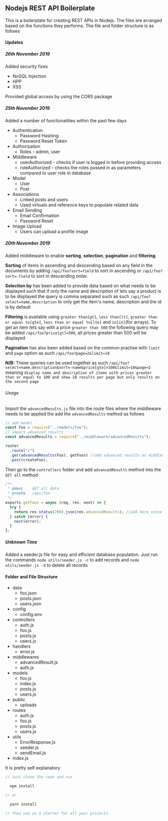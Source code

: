 ## Nodejs REST API Boilerplate

This is a boilerplate for creating REST APIs in Nodejs. The files are arranged
based on the functions they performs. The file and folder structure is as follows

#### Updates

##### 26th November 2019

Added security fixes
- NoSQL Injection
- HPP
- XSS

Provided global access by using the CORS package

##### 25th November 2019

Added a number of functionalities within the past few days

- Authentication
  - Password Hashing
  - Password Reset Token
- Authorization
  - Roles - admin, user
- Middleware
  - userAuthorized - checks if user is logged in before providing access
  - roleAuthorized - checks the roles passed in as parameters compared to user role in database
- Model
  - User
  - Post
- Associations
  - Linked posts and users
  - Used virtuals and reference keys to populate related data
- Email Sending
  - Email Confirmation
  - Password Reset
- Image Upload
  - Users can upload a profile image

##### 20th November 2019

Added middleware to enable **sorting**, **selection**, **pagination** and **filtering**.

**Sorting** of items in ascending and descending based on any field in the documents by adding `/api/foo?sort=field` to sort in ascending or `/api/foo?sort=-field` to sort in descending order.

**Selection by** has been added to provide data based on what needs to be displayed such that if only the name and description of lets say a product is to be displayed the query is comma separated such as such `/api/foo?select=name,description` to only get the item's name, description and the id is by default

**Filtering** is available using `greater than[gt]`, `less than[lt]`, `greater than or equal to[gte]`, `less than or equal to[lte]` and `in[in]`(for arrays). To get an item lets say with a price `greater than 500` the following query may be added `/api/foo?price[gt]=500`, all prices greater than 500 will be displayed

**Pagination** has also been added based on the common practise with `limit` and `page` option as such `/api/foo?page=2&limit=10`

**N/B:** These queries can be used together as such `/api/foo?select=name,description&sort=-name&price[gte]=100&limit=10&page=2` meaning `display name and description of items with prices greater than or equal to 100 and show 10 results per page but only results on the second page`

###### Usage

Import the `advancedResults.js` file into the route files where the middleware needs to be applied the add the `advancedResults` method as follows

```javascript
// add model
const Foo = require("../models/foo");
// import advanced results
const advancedResults = require("../middleware/advancedResults");

router
  .route("/")
  .get(advancedResults(Foo), getFoos) //add advanced results as middleware
  .post(createFoo);
```

Then go to the `controllers` folder and add `advancedResults` method into the `GET all` method

```javascript
/**
 * @desc    GET all data
 * @route   /api/foo
 */
exports.getFoos = async (req, res, next) => {
  try {
    return res.status(200).json(res.advancedResults); //add here since we added it to res
  } catch (error) {
    next(error);
  }
};
```

##### Unknown Time

Added a seeder.js file for easy and efficient database population. Just run the commands `node utils/seeder.js -c` to add records and `node utils/seeder.js -d` to delete all records

#### Folder and File Structure

- data
  - foo.json
  - posts.json
  - users.json
- config
  - config.env
- controllers
  - auth.js
  - foo.js
  - posts.js
  - users.js
- handlers
  - error.js
- middlewares
  - advancedResult.js
  - auth.js
- models
  - foo.js
  - index.js
  - posts.js
  - users.js
- public
  - uploads
- routes
  - auth.js
  - foo.js
  - posts.js
  - users.js
- utils
  - ErrorResponse.js
  - seeder.js
  - sendEmail.js
- index.js

It is pretty self explanatory

```javascript
// Just clone the repo and run

  npm install

// or

  yarn install

// then use as a starter for all your projects

```
